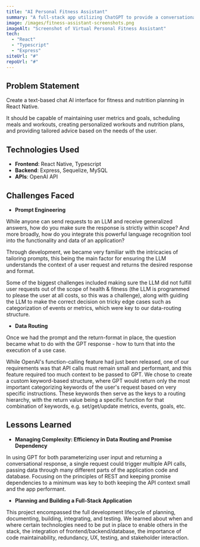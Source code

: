 ```yaml
---
title: "AI Personal Fitness Assistant"
summary: "A full-stack app utilizing ChatGPT to provide a conversational interface to set, update and schedule fitness and nutrition goals."
image: /images/fitness-assistant-screenshots.png
imageAlt: "Screenshot of Virtual Personal Fitness Assistant"
tech:
  - "React"
  - "Typescript"
  - "Express"
siteUrl: "#"
repoUrl: "#"
---
```


## **Problem Statement**

Create a text-based chat AI interface for fitness and nutrition planning in React Native. 

It should be capable of maintaining user metrics and goals, scheduling meals and workouts, creating personalized workouts and nutrition plans, and providing tailored advice based on the needs of the user.

## **Technologies Used**

- **Frontend**: React Native, Typescript
- **Backend**: Express, Sequelize, MySQL
- **APIs**: OpenAI API 

## **Challenges Faced**
- **Prompt Engineering**

While anyone can send requests to an LLM and receive generalized answers, how do you make sure the response is strictly within scope? And more broadly, how do you integrate this powerful language recognition tool into the functionality and data of an application? 

Through development, we became very familiar with the intricacies of tailoring prompts, this being the main factor for ensuring the LLM understands the context of a user request and returns the desired response and format. 

Some of the biggest challenges included making sure the LLM did not fulfill user requests out of the scope of health & fitness (the LLM is programmed to please the user at all costs, so this was a challenge), along with guiding the LLM to make the correct decision on tricky edge cases such as categorization of events or metrics, which were key to our data-routing structure.

- **Data Routing**

 Once we had the prompt and the return-format in place, the question became what to do with the GPT response - how to turn that into the execution of a use case. 
 
 While OpenAI's function-calling feature had just been released, one of our requirements was that API calls must remain small and performant, and this feature required too much context to be passed to GPT. We chose to create a custom keyword-based structure, where GPT would return only the most important categorizing keywords of the user's request based on very specific instructions. These keywords then serve as the keys to a routing hierarchy, with the return value being a specific function for that combination of keywords, e.g. set/get/update metrics, events, goals, etc. 

## **Lessons Learned**

- **Managing Complexity: Efficiency in Data Routing and Promise Dependency**

In using GPT for both parameterizing user input and returning a conversational response, a single request could trigger multiple API calls, passing data through many different parts of the application code and database. Focusing on the principles of REST and keeping promise dependencies to a minimum was key to both keeping the API context small and the app performant.

- **Planning and Building a Full-Stack Application**

This project encompassed the full development lifecycle of planning, documenting, building, integrating, and testing. We learned about when and where certain technologies need to be put in place to enable others in the stack, the integration of frontend/backend/database, the importance of code maintainability, redundancy, UX, testing, and stakeholder interaction. 

